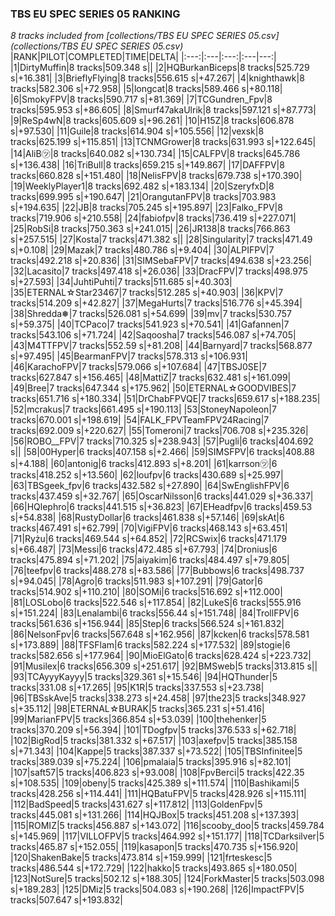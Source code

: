 ### TBS EU SPEC SERIES 05 RANKING
*8 tracks included from [collections/TBS EU SPEC SERIES 05.csv](collections/TBS EU SPEC SERIES 05.csv)*
|RANK|PILOT|COMPLETED|TIME|DELTA|
|:---:|:---|:---:|:---|---:|
|1|DirtyMuffin|8 tracks|509.348 s||
|2|HQBurkanBiceps|8 tracks|525.729 s|+16.381|
|3|BrieflyFlying|8 tracks|556.615 s|+47.267|
|4|knighthawk|8 tracks|582.306 s|+72.958|
|5|longcat|8 tracks|589.466 s|+80.118|
|6|SmokyFPV|8 tracks|590.717 s|+81.369|
|7|TCGundren_Fpv|8 tracks|595.953 s|+86.605|
|8|Smurf47akaUlrik|8 tracks|597.121 s|+87.773|
|9|ReSp4wN|8 tracks|605.609 s|+96.261|
|10|H15Z|8 tracks|606.878 s|+97.530|
|11|Guile|8 tracks|614.904 s|+105.556|
|12|vexsk|8 tracks|625.199 s|+115.851|
|13|TCNMGrower|8 tracks|631.993 s|+122.645|
|14|AliB㋡|8 tracks|640.082 s|+130.734|
|15|CALFPV|8 tracks|645.786 s|+136.438|
|16|TriBull|8 tracks|659.215 s|+149.867|
|17|DAFFPV|8 tracks|660.828 s|+151.480|
|18|NelisFPV|8 tracks|679.738 s|+170.390|
|19|WeeklyPlayer1|8 tracks|692.482 s|+183.134|
|20|SzeryfxD|8 tracks|699.995 s|+190.647|
|21|OrangutanFPV|8 tracks|703.983 s|+194.635|
|22|JB|8 tracks|705.245 s|+195.897|
|23|Falko_FPV|8 tracks|719.906 s|+210.558|
|24|fabiofpv|8 tracks|736.419 s|+227.071|
|25|RobSi|8 tracks|750.363 s|+241.015|
|26|JR138|8 tracks|766.863 s|+257.515|
|27|Kosta|7 tracks|471.382 s||
|28|Singularity|7 tracks|471.49 s|+0.108|
|29|Mazak|7 tracks|480.786 s|+9.404|
|30|ALPIFPV|7 tracks|492.218 s|+20.836|
|31|SIMSebaFPV|7 tracks|494.638 s|+23.256|
|32|Lacasito|7 tracks|497.418 s|+26.036|
|33|DracFPV|7 tracks|498.975 s|+27.593|
|34|JuhtiPuhti|7 tracks|511.685 s|+40.303|
|35|ETERNAL☆Star23467|7 tracks|512.285 s|+40.903|
|36|KPV|7 tracks|514.209 s|+42.827|
|37|MegaHurts|7 tracks|516.776 s|+45.394|
|38|Shredda❅|7 tracks|526.081 s|+54.699|
|39|mv|7 tracks|530.757 s|+59.375|
|40|TCPaco|7 tracks|541.923 s|+70.541|
|41|Gafannen|7 tracks|543.106 s|+71.724|
|42|Saqoosha|7 tracks|546.087 s|+74.705|
|43|M4TTFPV|7 tracks|552.59 s|+81.208|
|44|Barnyard|7 tracks|568.877 s|+97.495|
|45|BearmanFPV|7 tracks|578.313 s|+106.931|
|46|KarachoFPV|7 tracks|579.066 s|+107.684|
|47|TBSJ0SE|7 tracks|627.847 s|+156.465|
|48|MattiZ|7 tracks|632.481 s|+161.099|
|49|Bree|7 tracks|647.344 s|+175.962|
|50|ETERNAL☆GOODVIBES|7 tracks|651.716 s|+180.334|
|51|DrChabFPVQE|7 tracks|659.617 s|+188.235|
|52|mcrakus|7 tracks|661.495 s|+190.113|
|53|StoneyNapoleon|7 tracks|670.001 s|+198.619|
|54|FALK_FPVTeamFPV24Racing|7 tracks|692.009 s|+220.627|
|55|Tomeroni|7 tracks|706.708 s|+235.326|
|56|ROBO__FPV|7 tracks|710.325 s|+238.943|
|57|Pugli|6 tracks|404.692 s||
|58|00Hyper|6 tracks|407.158 s|+2.466|
|59|SIMSFPV|6 tracks|408.88 s|+4.188|
|60|antonig|6 tracks|412.893 s|+8.201|
|61|karrson㋡|6 tracks|418.252 s|+13.560|
|62|loufpv|6 tracks|430.689 s|+25.997|
|63|TBSgeek_fpv|6 tracks|432.582 s|+27.890|
|64|SwEnglishFPV|6 tracks|437.459 s|+32.767|
|65|OscarNilsson|6 tracks|441.029 s|+36.337|
|66|HQlephro|6 tracks|441.515 s|+36.823|
|67|EHeadfpv|6 tracks|459.53 s|+54.838|
|68|RustyDollar|6 tracks|461.838 s|+57.146|
|69|skAt|6 tracks|467.491 s|+62.799|
|70|VigiFPV|6 tracks|468.143 s|+63.451|
|71|Ryżu|6 tracks|469.544 s|+64.852|
|72|RCSwix|6 tracks|471.179 s|+66.487|
|73|Messi|6 tracks|472.485 s|+67.793|
|74|Dronius|6 tracks|475.894 s|+71.202|
|75|aiyakim|6 tracks|484.497 s|+79.805|
|76|teefpv|6 tracks|488.278 s|+83.586|
|77|Bubbows|6 tracks|498.737 s|+94.045|
|78|Agro|6 tracks|511.983 s|+107.291|
|79|Gator|6 tracks|514.902 s|+110.210|
|80|SOMi|6 tracks|516.692 s|+112.000|
|81|LOSLobo|6 tracks|522.546 s|+117.854|
|82|LukeS|6 tracks|555.916 s|+151.224|
|83|Lenalambi|6 tracks|556.44 s|+151.748|
|84|TrollFPV|6 tracks|561.636 s|+156.944|
|85|Step|6 tracks|566.524 s|+161.832|
|86|NelsonFpv|6 tracks|567.648 s|+162.956|
|87|kcken|6 tracks|578.581 s|+173.889|
|88|TFSFlam|6 tracks|582.224 s|+177.532|
|89|stogie|6 tracks|582.656 s|+177.964|
|90|MioElGato|6 tracks|628.424 s|+223.732|
|91|Musilex|6 tracks|656.309 s|+251.617|
|92|BMSweb|5 tracks|313.815 s||
|93|TCAyyyKayyy|5 tracks|329.361 s|+15.546|
|94|HQThunder|5 tracks|331.08 s|+17.265|
|95|K1R|5 tracks|337.553 s|+23.738|
|96|TBSskAve|5 tracks|338.273 s|+24.458|
|97|the23|5 tracks|348.927 s|+35.112|
|98|ETERNAL☆BURAK|5 tracks|365.231 s|+51.416|
|99|MarianFPV|5 tracks|366.854 s|+53.039|
|100|thehenker|5 tracks|370.209 s|+56.394|
|101|TDogfpv|5 tracks|376.533 s|+62.718|
|102|BigRod|5 tracks|381.332 s|+67.517|
|103|axefpv|5 tracks|385.158 s|+71.343|
|104|Kappe|5 tracks|387.337 s|+73.522|
|105|TBSInfinitee|5 tracks|389.039 s|+75.224|
|106|pmalaia|5 tracks|395.916 s|+82.101|
|107|saft57|5 tracks|406.823 s|+93.008|
|108|FpvBerci|5 tracks|422.35 s|+108.535|
|109|obeny|5 tracks|425.389 s|+111.574|
|110|Bashikami|5 tracks|428.256 s|+114.441|
|111|HQBatuFPV|5 tracks|428.926 s|+115.111|
|112|BadSpeed|5 tracks|431.627 s|+117.812|
|113|GoldenFpv|5 tracks|445.081 s|+131.266|
|114|HQJBox|5 tracks|451.208 s|+137.393|
|115|ROMIZ|5 tracks|456.887 s|+143.072|
|116|scooby_doo|5 tracks|459.784 s|+145.969|
|117|VILLOFPV|5 tracks|464.992 s|+151.177|
|118|TCDarksilver|5 tracks|465.87 s|+152.055|
|119|kasapon|5 tracks|470.735 s|+156.920|
|120|ShakenBake|5 tracks|473.814 s|+159.999|
|121|frteskesc|5 tracks|486.544 s|+172.729|
|122|hakko|5 tracks|493.865 s|+180.050|
|123|NotSure|5 tracks|502.12 s|+188.305|
|124|ForkMaster|5 tracks|503.098 s|+189.283|
|125|DMiz|5 tracks|504.083 s|+190.268|
|126|ImpactFPV|5 tracks|507.647 s|+193.832|
